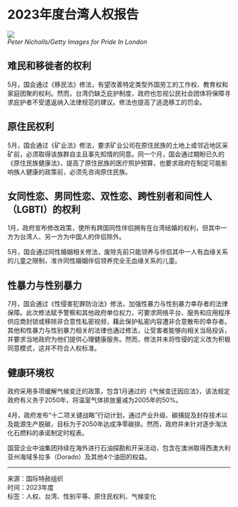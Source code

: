 # 2023年度台湾人权报告

![](https://zh.amnesty.org/wp-content/uploads/2024/05/298679-1468x710.jpg)  
*Peter Nicholls/Getty Images for Pride In London*

## 难民和移徙者的权利
5月，国会通过《移民法》修法，有望改善特定类型外国劳工的工作权、教育权和家庭团聚的权利。然而，台湾仍缺乏庇护制度，政府也忽视公民社会团体将保障寻求庇护者不受遣返纳入法律规范的建议。修法也提高了逃逸移工的罚金。

## 原住民权利
5月，国会通过《矿业法》修法，要求矿业公司在原住民族的土地上或邻近地区采矿前，必须取得该族群自主且事先知情的同意。同一个月，国会通过期盼已久的《原住民族健康法》，提高了原住民族的医疗照护预算，也要求政府在制定可能影响族人健康的政策前，必须先咨询原住民族。

## 女同性恋、男同性恋、双性恋、跨性别者和间性人（LGBTI）的权利
1月，政府宣布修改政策，使所有跨国同性伴侣拥有在台湾结婚的权利，但其中一方为台湾人、另一方为中国人的伴侣除外。

5月，国会通过同性婚姻相关修法，废除先前只能领养与伴侣其中一人有血缘关系的儿童之限制，准许同性婚姻伴侣领养完全无血缘关系的儿童。

## 性暴力与性别暴力
7月，国会通过《性侵害犯罪防治法》修法，加强性暴力与性别暴力幸存者的法律保障。此次修法赋予警察和其他政府单位权力，可要求网络平台、服务和应用程序供应商封锁或移除非合意性私密视频，藉此保护私密内容遭非合意散布的幸存者。其他和性暴力与性别暴力相关的法律也通过修法，让受害者能够向相关当局投诉，并要求当地政府为他们提供心理健康服务。然而，修法并未将性侵的定义改为积极同意模式，这并不符合人权标准。

## 健康环境权
政府采用多项缓解气候变迁的政策，包含1月通过的《气候变迁因应法》，该法规定政府有义务于2050年，将温室气体排放量减为2005年的50%。

4月，政府发布“十二项关键战略”行动计划，通过产业升级、碳捕捉及封存技术以及能源生产脱碳，目标为于2050年达成净零碳排。然而，政府并未针对逐步淘汰化石燃料的承诺制定时程表。

国营企业中油集团持续在海外进行石油探勘和开采活动，包含在澳洲取得西澳大利亚州海域多拉多（Dorado）及其他4个油田的权益。

---
来源：国际特赦组织  
时间：2023年度  
标签：人权、台湾、性别平等、原住民权利、气候变化